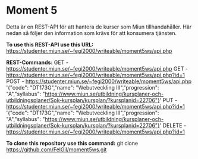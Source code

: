 # Moment 5

Detta är en REST-API för att hantera de kurser som Miun tillhandahåller. Här nedan så följer den information som krävs för att konsumera tjänsten.

**To use this REST-API use this URL:**
https://studenter.miun.se/~fegi2000/writeable/moment5ws/api.php

**REST-Commands:**
GET - https://studenter.miun.se/~fegi2000/writeable/moment5ws/api.php
GET - https://studenter.miun.se/~fegi2000/writeable/moment5ws/api.php?id=1
POST - https://studenter.miun.se/~fegi2000/writeable/moment5ws/api.php '{"code": "DT173G","name": "Webutveckling III","progression": "A","syllabus": "https://www.miun.se/utbildning/kursplaner-och-utbildningsplaner/Sok-kursplan/kursplan/?kursplanid=22706"}'
PUT - https://studenter.miun.se/~fegi2000/writeable/moment5ws/api.php?id=1 '{"code": "DT173G","name": "Webutveckling III","progression": "A","syllabus": "https://www.miun.se/utbildning/kursplaner-och-utbildningsplaner/Sok-kursplan/kursplan/?kursplanid=22706"}'
DELETE - https://studenter.miun.se/~fegi2000/writeable/moment5ws/api.php?id=1


**To clone this repository use this command:**
git clone https://github.com/FelGil/moment5ws.git